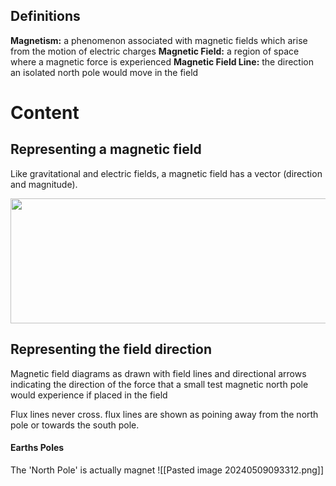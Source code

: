
## Definitions
**Magnetism:** a phenomenon associated with magnetic fields which arise from the motion of electric charges
**Magnetic Field:** a region of space where a magnetic force is experienced
**Magnetic Field Line:** the direction an isolated north pole would move in the field

# Content
## Representing a magnetic field
Like gravitational and electric fields, a magnetic field has a vector (direction and magnitude).

<img src="https://i.kym-cdn.com/entries/icons/original/000/023/977/cover3.jpg" height="200" width="600">


## Representing the field direction

Magnetic field diagrams as drawn with field lines and directional arrows indicating the direction
of the force that a small test magnetic north pole would experience if placed in the field 

Flux lines never cross. flux lines are shown as poining away from the north pole or towards the south pole. 

#### Earths Poles
The 'North Pole' is actually magnet
![[Pasted image 20240509093312.png]]


